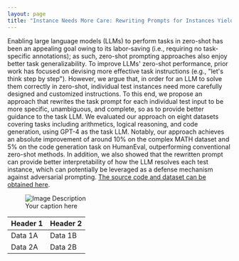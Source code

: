 ```yaml
---
layout: page
title: "Instance Needs More Care: Rewriting Prompts for Instances Yields Better Zero-Shot Performance"
---
```


Enabling large language models (LLMs) to perform tasks in zero-shot has been an appealing goal owing to its labor-saving (i.e., requiring no task-specific annotations); as such, zero-shot prompting approaches also enjoy better task generalizability. To improve LLMs' zero-shot performance, prior work has focused on devising more effective task instructions (e.g., "let's think step by step"). However, we argue that, in order for an LLM to solve them correctly in zero-shot, individual test instances need more carefully designed and customized instructions. To this end, we propose an approach that rewrites the task prompt for each individual test input to be more specific, unambiguous, and complete, so as to provide better guidance to the task LLM. We evaluated our approach on eight datasets covering tasks including arithmetics, logical reasoning, and code generation, using GPT-4 as the task LLM. Notably, our approach achieves an absolute improvement of around 10% on the complex MATH dataset and 5% on the code generation task on HumanEval, outperforming conventional zero-shot methods. In addition, we also showed that the rewritten prompt can provide better interpretability of how the LLM resolves each test instance, which can potentially be leveraged as a defense mechanism against adversarial prompting. [The source code and dataset can be obtained here](https://github.com/salokr/PRoMPTd).

<figure>
  <img src="/images/image1.jpg" alt="Image Description">
  <figcaption>Your caption here</figcaption>
</figure>

| Header 1 | Header 2 |
|----------|----------|
| Data 1A  | Data 1B  |
| Data 2A  | Data 2B  |
